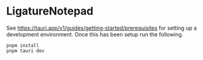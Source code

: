# LigatureNotepad

See https://tauri.app/v1/guides/getting-started/prerequisites for setting up a development environment.
Once this has been setup run the following.

```
pnpm install
pnpm tauri dev
```
